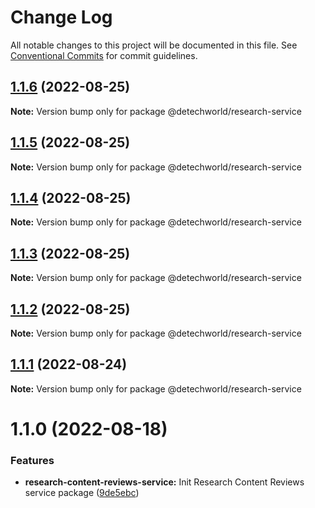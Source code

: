 # Change Log

All notable changes to this project will be documented in this file.
See [Conventional Commits](https://conventionalcommits.org) for commit guidelines.

## [1.1.6](https://github.com/detechworld/tto-packages/compare/@detechworld/research-service@1.1.5...@detechworld/research-service@1.1.6) (2022-08-25)

**Note:** Version bump only for package @detechworld/research-service





## [1.1.5](https://github.com/detechworld/tto-packages/compare/@detechworld/research-service@1.1.4...@detechworld/research-service@1.1.5) (2022-08-25)

**Note:** Version bump only for package @detechworld/research-service





## [1.1.4](https://github.com/detechworld/tto-packages/compare/@detechworld/research-service@1.1.3...@detechworld/research-service@1.1.4) (2022-08-25)

**Note:** Version bump only for package @detechworld/research-service





## [1.1.3](https://github.com/detechworld/tto-packages/compare/@detechworld/research-service@1.1.2...@detechworld/research-service@1.1.3) (2022-08-25)

**Note:** Version bump only for package @detechworld/research-service





## [1.1.2](https://github.com/detechworld/tto-packages/compare/@detechworld/research-service@1.1.1...@detechworld/research-service@1.1.2) (2022-08-25)

**Note:** Version bump only for package @detechworld/research-service





## [1.1.1](https://github.com/detechworld/tto-packages/compare/@detechworld/research-service@1.1.0...@detechworld/research-service@1.1.1) (2022-08-24)

**Note:** Version bump only for package @detechworld/research-service





# 1.1.0 (2022-08-18)


### Features

* **research-content-reviews-service:** Init Research Content Reviews service package ([9de5ebc](https://github.com/detechworld/tto-packages/commit/9de5ebc3e4263dc5c457f86cd5373a9d3127d8c6))
